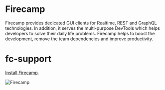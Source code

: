 
# Firecamp
Firecamp provides dedicated GUI clients for Realtime, REST and GraphQL technologies. In addition, it serves the multi-purpose DevTools which helps developers to solve their daily life problems. Firecamp helps to boost the development, remove the team dependencies and improve productivity.

# fc-support

[Install Firecamp](https://chrome.google.com/webstore/detail/firecamp/eajaahbjpnhghjcdaclbkeamlkepinbl).


![Firecamp](https://lh3.googleusercontent.com/QooDid3oNoQwC-rGXjJlU676OqAgt5ohXP_4LEKozLNLEk-dZJSyBTVheo6IfvT2o9ayhMJckUo=w640-h400-e365 "A campsite for developers")
